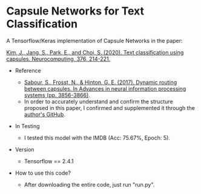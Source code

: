 # Capsule Networks for Text Classification

A Tensorflow/Keras implementation of Capsule Networks in the paper:

[Kim, J., Jang, S., Park, E., and Choi, S. (2020). Text classification using capsules. Neurocomputing, 376, 214-221.](https://www.sciencedirect.com/science/article/pii/S0925231219314092)

- Reference
  - [Sabour, S., Frosst, N., & Hinton, G. E. (2017). Dynamic routing between capsules. In Advances in neural information processing systems (pp. 3856-3866)](http://papers.nips.cc/paper/6975-dynamic-routing-between-capsules.pdf).
  - In order to accurately understand and confirm the structure proposed in this paper, I confirmed and supplemented it through the [author's GitHub](https://github.com/TeamLab/text-capsule-network).
- In Testing
  - I tested this model with the IMDB (Acc: 75.67%, Epoch: 5).
- Version
  - Tensorflow == 2.4.1

- How to use this code?
  - After downloading the entire code, just run "run.py".
